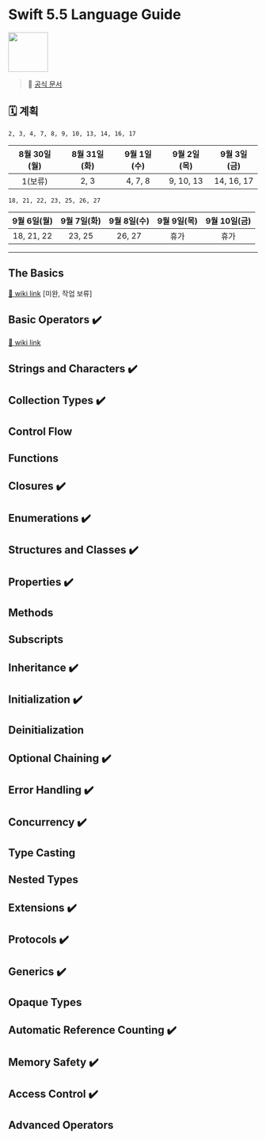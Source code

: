 # Swift 5.5 Language Guide
<img src="https://user-images.githubusercontent.com/26273678/131319812-49bf0af6-039b-45d1-9864-06afea73d7ff.png" height=80 />

> 🔗 [공식 문서](https://docs.swift.org/swift-book/LanguageGuide)

## 🗓 계획 
`2, 3, 4, 7, 8, 9, 10, 13, 14, 16, 17`

|8월 30일(월)|8월 31일(화)|9월 1일(수)|9월 2일(목)|9월 3일(금)|
|:-:|:-:|:-:|:-:|:-:|
| 1(보류) | 2, 3 | 4, 7, 8 | 9, 10, 13 | 14, 16, 17 |

`18, 21, 22, 23, 25, 26, 27`

|9월 6일(월)|9월 7일(화)|9월 8일(수)|9월 9일(목)|9월 10일(금)|
|:-:|:-:|:-:|:-:|:-:|
| 18, 21, 22 | 23, 25 | 26, 27 | 휴가 | 휴가 |

<!--
미정

|9월 12일(월)|9월 13일(화)|9월 14일(수)|9월 15일(목)|9월 16일(금)|
|:-:|:-:|:-:|:-:|:-:|
| | | | | |
-->

---

## The Basics   
[🔗 wiki link](https://github.com/SEOMINJUUU/SwiftStudy/wiki/1.-The-Basics)
[미완, 작업 보류]

## Basic Operators ✔️
[🔗 wiki link](https://github.com/SEOMINJUUU/SwiftStudy/wiki/2.-Basic-Operators)

## Strings and Characters ✔️
 
## Collection Types ✔️

## Control Flow

## Functions

## Closures ✔️

## Enumerations ✔️

## Structures and Classes ✔️

## Properties ✔️

## Methods

## Subscripts

## Inheritance ✔️

## Initialization ✔️

## Deinitialization

## Optional Chaining ✔️

## Error Handling ✔️

## Concurrency ✔️

## Type Casting

## Nested Types

## Extensions ✔️

## Protocols ✔️

## Generics ✔️

## Opaque Types

## Automatic Reference Counting ✔️

## Memory Safety ✔️

## Access Control ✔️

## Advanced Operators

